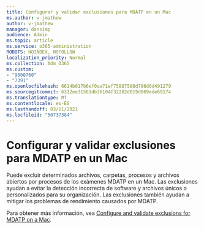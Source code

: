```yaml
---
title: Configurar y validar exclusiones para MDATP en un Mac
ms.author: v-jmathew
author: v-jmathew
manager: dansimp
audience: Admin
ms.topic: article
ms.service: o365-administration
ROBOTS: NOINDEX, NOFOLLOW
localization_priority: Normal
ms.collection: Adm_O365
ms.custom:
- "9000760"
- "7391"
ms.openlocfilehash: 6614b017b6ef0aa71ef75887588d796d0d491279
ms.sourcegitcommit: 6312ee31561db36104f32282d019d069ede69174
ms.translationtype: MT
ms.contentlocale: es-ES
ms.lasthandoff: 03/11/2021
ms.locfileid: "50737384"
---
```

# <a name="configure-and-validate-exclusions-for-mdatp-on-a-mac"></a>Configurar y validar exclusiones para MDATP en un Mac

Puede excluir determinados archivos, carpetas, procesos y archivos abiertos por procesos de los exámenes MDATP en un Mac. Las exclusiones ayudan a evitar la detección incorrecta de software y archivos únicos o personalizados para su organización. Las exclusiones también ayudan a mitigar los problemas de rendimiento causados por MDATP.

Para obtener más información, vea [Configure and validate exclusions for MDATP on a Mac](https://go.microsoft.com/fwlink/?linkid=2144616).
